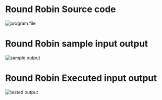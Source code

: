 # Round Robin Source code
![program file](RoundRobin)

# Round Robin sample input output
![sample output](programoutput.png.jpeg)

# Round Robin Executed input output
![tested output](testedoutput.png.jpeg)

